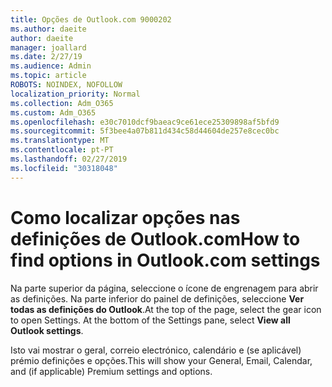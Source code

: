 ```yaml
---
title: Opções de Outlook.com 9000202
ms.author: daeite
author: daeite
manager: joallard
ms.date: 2/27/19
ms.audience: Admin
ms.topic: article
ROBOTS: NOINDEX, NOFOLLOW
localization_priority: Normal
ms.collection: Adm_O365
ms.custom: Adm_O365
ms.openlocfilehash: e30c7010dcf9baeac9ce61ece25309898af5bfd9
ms.sourcegitcommit: 5f3bee4a07b811d434c58d44604de257e8cec0bc
ms.translationtype: MT
ms.contentlocale: pt-PT
ms.lasthandoff: 02/27/2019
ms.locfileid: "30318048"
---
```

# <a name="how-to-find-options-in-outlookcom-settings"></a><span data-ttu-id="b438e-102">Como localizar opções nas definições de Outlook.com</span><span class="sxs-lookup"><span data-stu-id="b438e-102">How to find options in Outlook.com settings</span></span>

<span data-ttu-id="b438e-p101">Na parte superior da página, seleccione o ícone de engrenagem para abrir as definições. Na parte inferior do painel de definições, seleccione **Ver todas as definições do Outlook**.</span><span class="sxs-lookup"><span data-stu-id="b438e-p101">At the top of the page, select the gear icon to open Settings. At the bottom of the Settings pane, select **View all Outlook settings**.</span></span>

<span data-ttu-id="b438e-105">Isto vai mostrar o geral, correio electrónico, calendário e (se aplicável) prémio definições e opções.</span><span class="sxs-lookup"><span data-stu-id="b438e-105">This will show your General, Email, Calendar, and (if applicable) Premium settings and options.</span></span>